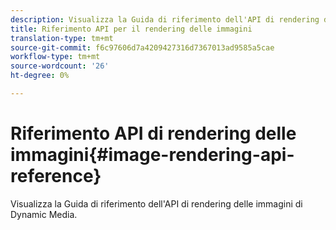 ```yaml
---
description: Visualizza la Guida di riferimento dell'API di rendering delle immagini di Dynamic Media.
title: Riferimento API per il rendering delle immagini
translation-type: tm+mt
source-git-commit: f6c97606d7a4209427316d7367013ad9585a5cae
workflow-type: tm+mt
source-wordcount: '26'
ht-degree: 0%

---
```



# Riferimento API di rendering delle immagini{#image-rendering-api-reference}

Visualizza la Guida di riferimento dell&#39;API di rendering delle immagini di Dynamic Media.

